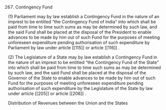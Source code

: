 267. Contingency Fund

(1) Parliament may by law establish a Contingency Fund in the nature of an imprest to be entitled “the Contingency Fund of India” into which shall be paid from time to time such sums as may be determined by such law, and the said Fund shall be placed at the disposal of the President to enable advances to be made by him out of such Fund for the purposes of meeting unforeseen expenditure pending authorisation of such expenditure by Parliament by law under article [[115]]  or article [[116]] .

(2) The Legislature of a State may by law establish a Contingency Fund in the nature of an imprest to be entitled “the Contingency Fund of the State” into which shall be paid from time to time such sums as may be determined by such law, and the said Fund shall be placed at the disposal of the Governor of the State to enable advances to be made by him out of such Fund for the purposes of meeting unforeseen expenditure pending authorisation of such expenditure by the Legislature of the State by law under article [[205]]  or article [[206]] .

 

Distribution of Revenues between the Union and the States

